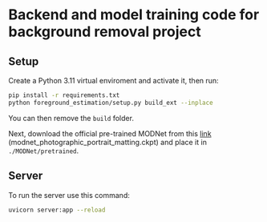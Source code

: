 # Backend and model training code for background removal project

## Setup

Create a Python 3.11 virtual enviroment and activate it, then run:
```bash
pip install -r requirements.txt
python foreground_estimation/setup.py build_ext --inplace
```

You can then remove the `build` folder.

Next, download the official pre-trained MODNet from this [link](https://drive.google.com/drive/folders/1umYmlCulvIFNaqPjwod1SayFmSRHziyR?usp=sharing) (modnet_photographic_portrait_matting.ckpt) and place it in `./MODNet/pretrained`.

## Server

To run the server use this command:
```bash
uvicorn server:app --reload
```
